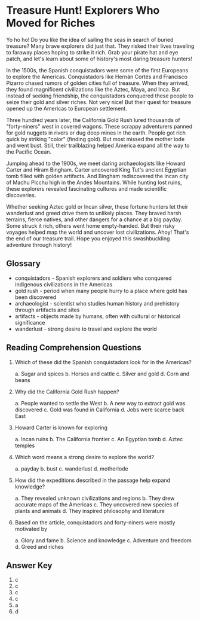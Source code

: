 # Treasure Hunt! Explorers Who Moved for Riches

Yo ho ho! Do you like the idea of sailing the seas in search of buried treasure? Many brave explorers did just that. They risked their lives traveling to faraway places hoping to strike it rich. Grab your pirate hat and eye patch, and let's learn about some of history's most daring treasure hunters!

In the 1500s, the Spanish conquistadors were some of the first Europeans to explore the Americas. Conquistadors like Hernán Cortés and Francisco Pizarro chased rumors of golden cities full of treasure. When they arrived, they found magnificent civilizations like the Aztec, Maya, and Inca. But instead of seeking friendship, the conquistadors conquered these people to seize their gold and silver riches. Not very nice! But their quest for treasure opened up the Americas to European settlement.

Three hundred years later, the California Gold Rush lured thousands of "forty-niners" west in covered wagons. These scrappy adventurers panned for gold nuggets in rivers or dug deep mines in the earth. People got rich quick by striking "color" (finding gold). But most missed the mother lode and went bust. Still, their trailblazing helped America expand all the way to the Pacific Ocean.

Jumping ahead to the 1900s, we meet daring archaeologists like Howard Carter and Hiram Bingham. Carter uncovered King Tut's ancient Egyptian tomb filled with golden artifacts. And Bingham rediscovered the Incan city of Machu Picchu high in the Andes Mountains. While hunting lost ruins, these explorers revealed fascinating cultures and made scientific discoveries.

Whether seeking Aztec gold or Incan silver, these fortune hunters let their wanderlust and greed drive them to unlikely places. They braved harsh terrains, fierce natives, and other dangers for a chance at a big payday. Some struck it rich, others went home empty-handed. But their risky voyages helped map the world and uncover lost civilizations. Ahoy! That's the end of our treasure trail. Hope you enjoyed this swashbuckling adventure through history!

## Glossary

- conquistadors - Spanish explorers and soldiers who conquered indigenous civilizations in the Americas
- gold rush - period when many people hurry to a place where gold has been discovered
- archaeologist - scientist who studies human history and prehistory through artifacts and sites
- artifacts - objects made by humans, often with cultural or historical significance
- wanderlust - strong desire to travel and explore the world

## Reading Comprehension Questions

1. Which of these did the Spanish conquistadors look for in the Americas?

   a. Sugar and spices
   b. Horses and cattle
   c. Silver and gold
   d. Corn and beans

2. Why did the California Gold Rush happen?

   a. People wanted to settle the West
   b. A new way to extract gold was discovered
   c. Gold was found in California
   d. Jobs were scarce back East

3. Howard Carter is known for exploring

   a. Incan ruins
   b. The California frontier
   c. An Egyptian tomb
   d. Aztec temples

4. Which word means a strong desire to explore the world?

   a. payday
   b. bust
   c. wanderlust
   d. motherlode

5. How did the expeditions described in the passage help expand knowledge?

   a. They revealed unknown civilizations and regions
   b. They drew accurate maps of the Americas
   c. They uncovered new species of plants and animals
   d. They inspired philosophy and literature

6. Based on the article, conquistadors and forty-niners were mostly motivated by

   a. Glory and fame
   b. Science and knowledge
   c. Adventure and freedom
   d. Greed and riches

## Answer Key

1. c
2. c
3. c
4. c
5. a
6. d
